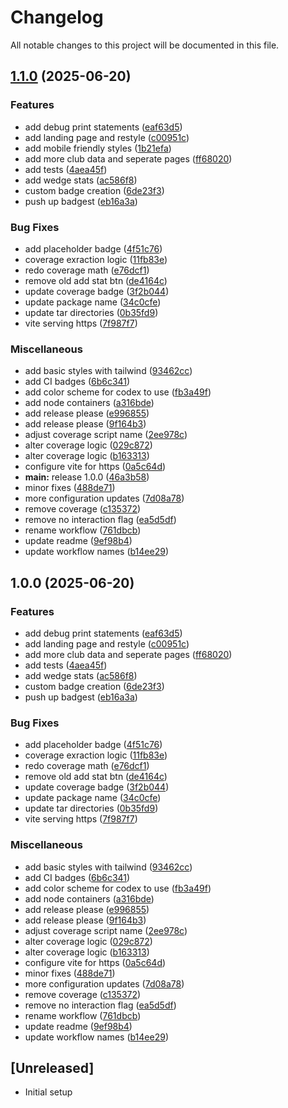 # Changelog

All notable changes to this project will be documented in this file.

## [1.1.0](https://github.com/jason-leibel/YardageIQ/compare/v1.0.0...v1.1.0) (2025-06-20)


### Features

* add debug print statements ([eaf63d5](https://github.com/jason-leibel/YardageIQ/commit/eaf63d5787fec23eddfd4581634add5c2440be4f))
* add landing page and restyle ([c00951c](https://github.com/jason-leibel/YardageIQ/commit/c00951ceae90b0d9a29cb8a8da98cabb041e3e76))
* add mobile friendly styles ([1b21efa](https://github.com/jason-leibel/YardageIQ/commit/1b21efa74714c0c10ffea30995636caf05f40bb8))
* add more club data and seperate pages ([ff68020](https://github.com/jason-leibel/YardageIQ/commit/ff6802011179071ad16a5204f61d70e2b13573d6))
* add tests ([4aea45f](https://github.com/jason-leibel/YardageIQ/commit/4aea45f5418517070266bdc8833cab11a2c85ed7))
* add wedge stats ([ac586f8](https://github.com/jason-leibel/YardageIQ/commit/ac586f80d53c3029dbae8f8613217260203206ca))
* custom badge creation ([6de23f3](https://github.com/jason-leibel/YardageIQ/commit/6de23f308e3a2db8587ca589880092e585e64fe9))
* push up badgest ([eb16a3a](https://github.com/jason-leibel/YardageIQ/commit/eb16a3a004cf8b7b22369af8115918aa6d3f54ce))


### Bug Fixes

* add placeholder badge ([4f51c76](https://github.com/jason-leibel/YardageIQ/commit/4f51c7677eff24ae3cf59991a6ce3d0e42cba80b))
* coverage exraction logic ([11fb83e](https://github.com/jason-leibel/YardageIQ/commit/11fb83e96f134fd4ee4c4e365da4ec7bd73a8ee5))
* redo coverage math ([e76dcf1](https://github.com/jason-leibel/YardageIQ/commit/e76dcf1b49420638814e4b5f83cb27721cd0abb0))
* remove old add stat btn ([de4164c](https://github.com/jason-leibel/YardageIQ/commit/de4164ce63bd131ad031f31082bce0d31bc817bb))
* update coverage badge ([3f2b044](https://github.com/jason-leibel/YardageIQ/commit/3f2b04431bf65c5d719010bc9f57ed94553741aa))
* update package name ([34c0cfe](https://github.com/jason-leibel/YardageIQ/commit/34c0cfeeba012be4f087af7cd28d304ba2d12191))
* update tar directories ([0b35fd9](https://github.com/jason-leibel/YardageIQ/commit/0b35fd9f3fa9b7c08f564de2dc46b1d870e21c0b))
* vite serving https ([7f987f7](https://github.com/jason-leibel/YardageIQ/commit/7f987f713f6e989ff687b3c454fb42e894349fa5))


### Miscellaneous

* add basic styles with tailwind ([93462cc](https://github.com/jason-leibel/YardageIQ/commit/93462cc1a2b99baec76b8f3eb576ee40744ac14f))
* add CI badges ([6b6c341](https://github.com/jason-leibel/YardageIQ/commit/6b6c341cdc0db73278bd8e8c5e77e74d1a50bec6))
* add color scheme for codex to use ([fb3a49f](https://github.com/jason-leibel/YardageIQ/commit/fb3a49ff2b30f79622f6c2102d3437631498c6cf))
* add node containers ([a316bde](https://github.com/jason-leibel/YardageIQ/commit/a316bde78c6882ce4d03878096a99a3f19269d1e))
* add release please ([e996855](https://github.com/jason-leibel/YardageIQ/commit/e996855ef2a34460c4fa0cff2be0cf4472478cba))
* add release please ([9f164b3](https://github.com/jason-leibel/YardageIQ/commit/9f164b36d9aed4d4fba6791667c49f573f4d7110))
* adjust coverage script name ([2ee978c](https://github.com/jason-leibel/YardageIQ/commit/2ee978cd569db69ef66725abb8e6c27661a537b3))
* alter coverage logic ([029c872](https://github.com/jason-leibel/YardageIQ/commit/029c872215bfb469e1251560cc8eb132a78546dc))
* alter coverage logic ([b163313](https://github.com/jason-leibel/YardageIQ/commit/b163313071c54622850c44323796a844886f6d2f))
* configure vite for https ([0a5c64d](https://github.com/jason-leibel/YardageIQ/commit/0a5c64d8fe6113fbd51a26352b4cecc0e8842556))
* **main:** release 1.0.0 ([46a3b58](https://github.com/jason-leibel/YardageIQ/commit/46a3b586d970075bd24f21bb867380f2e53d4aa1))
* minor fixes ([488de71](https://github.com/jason-leibel/YardageIQ/commit/488de719ae9b987481dd1cb38645fb0dc1b9467c))
* more configuration updates ([7d08a78](https://github.com/jason-leibel/YardageIQ/commit/7d08a78467a563f1039f85b65c4fa9495b76376c))
* remove coverage ([c135372](https://github.com/jason-leibel/YardageIQ/commit/c135372c1fa9f8291d1f7d8ccc68c3f9ccbf46ca))
* remove no interaction flag ([ea5d5df](https://github.com/jason-leibel/YardageIQ/commit/ea5d5dfffd2508f5386b46a816e5ed0da95130ab))
* rename workflow ([761dbcb](https://github.com/jason-leibel/YardageIQ/commit/761dbcba9eacc1605ffe04b0dc42717665530487))
* update readme ([9ef98b4](https://github.com/jason-leibel/YardageIQ/commit/9ef98b470e1dfd1cbed29e62e9394d26edc875ab))
* update workflow names ([b14ee29](https://github.com/jason-leibel/YardageIQ/commit/b14ee298589d9886037dfa66caa82a44b6ea3dd5))

## 1.0.0 (2025-06-20)


### Features

* add debug print statements ([eaf63d5](https://github.com/jason-leibel/YardageIQ/commit/eaf63d5787fec23eddfd4581634add5c2440be4f))
* add landing page and restyle ([c00951c](https://github.com/jason-leibel/YardageIQ/commit/c00951ceae90b0d9a29cb8a8da98cabb041e3e76))
* add more club data and seperate pages ([ff68020](https://github.com/jason-leibel/YardageIQ/commit/ff6802011179071ad16a5204f61d70e2b13573d6))
* add tests ([4aea45f](https://github.com/jason-leibel/YardageIQ/commit/4aea45f5418517070266bdc8833cab11a2c85ed7))
* add wedge stats ([ac586f8](https://github.com/jason-leibel/YardageIQ/commit/ac586f80d53c3029dbae8f8613217260203206ca))
* custom badge creation ([6de23f3](https://github.com/jason-leibel/YardageIQ/commit/6de23f308e3a2db8587ca589880092e585e64fe9))
* push up badgest ([eb16a3a](https://github.com/jason-leibel/YardageIQ/commit/eb16a3a004cf8b7b22369af8115918aa6d3f54ce))


### Bug Fixes

* add placeholder badge ([4f51c76](https://github.com/jason-leibel/YardageIQ/commit/4f51c7677eff24ae3cf59991a6ce3d0e42cba80b))
* coverage exraction logic ([11fb83e](https://github.com/jason-leibel/YardageIQ/commit/11fb83e96f134fd4ee4c4e365da4ec7bd73a8ee5))
* redo coverage math ([e76dcf1](https://github.com/jason-leibel/YardageIQ/commit/e76dcf1b49420638814e4b5f83cb27721cd0abb0))
* remove old add stat btn ([de4164c](https://github.com/jason-leibel/YardageIQ/commit/de4164ce63bd131ad031f31082bce0d31bc817bb))
* update coverage badge ([3f2b044](https://github.com/jason-leibel/YardageIQ/commit/3f2b04431bf65c5d719010bc9f57ed94553741aa))
* update package name ([34c0cfe](https://github.com/jason-leibel/YardageIQ/commit/34c0cfeeba012be4f087af7cd28d304ba2d12191))
* update tar directories ([0b35fd9](https://github.com/jason-leibel/YardageIQ/commit/0b35fd9f3fa9b7c08f564de2dc46b1d870e21c0b))
* vite serving https ([7f987f7](https://github.com/jason-leibel/YardageIQ/commit/7f987f713f6e989ff687b3c454fb42e894349fa5))


### Miscellaneous

* add basic styles with tailwind ([93462cc](https://github.com/jason-leibel/YardageIQ/commit/93462cc1a2b99baec76b8f3eb576ee40744ac14f))
* add CI badges ([6b6c341](https://github.com/jason-leibel/YardageIQ/commit/6b6c341cdc0db73278bd8e8c5e77e74d1a50bec6))
* add color scheme for codex to use ([fb3a49f](https://github.com/jason-leibel/YardageIQ/commit/fb3a49ff2b30f79622f6c2102d3437631498c6cf))
* add node containers ([a316bde](https://github.com/jason-leibel/YardageIQ/commit/a316bde78c6882ce4d03878096a99a3f19269d1e))
* add release please ([e996855](https://github.com/jason-leibel/YardageIQ/commit/e996855ef2a34460c4fa0cff2be0cf4472478cba))
* add release please ([9f164b3](https://github.com/jason-leibel/YardageIQ/commit/9f164b36d9aed4d4fba6791667c49f573f4d7110))
* adjust coverage script name ([2ee978c](https://github.com/jason-leibel/YardageIQ/commit/2ee978cd569db69ef66725abb8e6c27661a537b3))
* alter coverage logic ([029c872](https://github.com/jason-leibel/YardageIQ/commit/029c872215bfb469e1251560cc8eb132a78546dc))
* alter coverage logic ([b163313](https://github.com/jason-leibel/YardageIQ/commit/b163313071c54622850c44323796a844886f6d2f))
* configure vite for https ([0a5c64d](https://github.com/jason-leibel/YardageIQ/commit/0a5c64d8fe6113fbd51a26352b4cecc0e8842556))
* minor fixes ([488de71](https://github.com/jason-leibel/YardageIQ/commit/488de719ae9b987481dd1cb38645fb0dc1b9467c))
* more configuration updates ([7d08a78](https://github.com/jason-leibel/YardageIQ/commit/7d08a78467a563f1039f85b65c4fa9495b76376c))
* remove coverage ([c135372](https://github.com/jason-leibel/YardageIQ/commit/c135372c1fa9f8291d1f7d8ccc68c3f9ccbf46ca))
* remove no interaction flag ([ea5d5df](https://github.com/jason-leibel/YardageIQ/commit/ea5d5dfffd2508f5386b46a816e5ed0da95130ab))
* rename workflow ([761dbcb](https://github.com/jason-leibel/YardageIQ/commit/761dbcba9eacc1605ffe04b0dc42717665530487))
* update readme ([9ef98b4](https://github.com/jason-leibel/YardageIQ/commit/9ef98b470e1dfd1cbed29e62e9394d26edc875ab))
* update workflow names ([b14ee29](https://github.com/jason-leibel/YardageIQ/commit/b14ee298589d9886037dfa66caa82a44b6ea3dd5))

## [Unreleased]
- Initial setup
